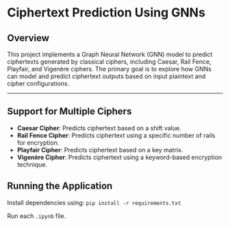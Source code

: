# Ciphertext Prediction Using GNNs

## Overview

This project implements a Graph Neural Network (GNN) model to predict ciphertexts generated by classical ciphers, including Caesar, Rail Fence, Playfair, and Vigenère ciphers. The primary goal is to explore how GNNs can model and predict ciphertext outputs based on input plaintext and cipher configurations.

---

## Support for Multiple Ciphers
   - **Caesar Cipher**: Predicts ciphertext based on a shift value.
   - **Rail Fence Cipher**: Predicts ciphertext using a specific number of rails for encryption.
   - **Playfair Cipher**: Predicts ciphertext based on a key matrix.
   - **Vigenère Cipher**: Predicts ciphertext using a keyword-based encryption technique.

## Running the Application

Install dependencies using:
`pip install -r requirements.txt`

Run each `.ipynb` file.
